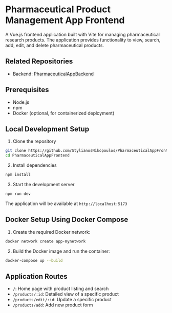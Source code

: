 # Pharmaceutical Product Management App Frontend

A Vue.js frontend application built with Vite for managing pharmaceutical research products. The application provides functionality to view, search, add, edit, and delete pharmaceutical products.

## Related Repositories

- Backend: [PharmaceuticalAppBackend](https://github.com/StylianosNikopoulos/PharmaceuticalAppBackend.git)

## Prerequisites

- Node.js 
- npm 
- Docker (optional, for containerized deployment)

## Local Development Setup

1. Clone the repository
```bash
git clone https://github.com/StylianosNikopoulos/PharmaceuticalAppFrontend.git
cd PharmaceuticalAppFrontend
```

2. Install dependencies
```bash
npm install
```

3. Start the development server
```bash
npm run dev
```

The application will be available at `http://localhost:5173`

## Docker Setup Using Docker Compose

1. Create the required Docker network:
```bash
docker network create app-mynetwork
```

2. Build the Docker image and run the container:
```bash
docker-compose up --build
```

## Application Routes

- `/`: Home page with product listing and search
- `/products/:id`: Detailed view of a specific product
- `/products/edit/:id`: Update a specific product
- `/products/add`: Add new product form

